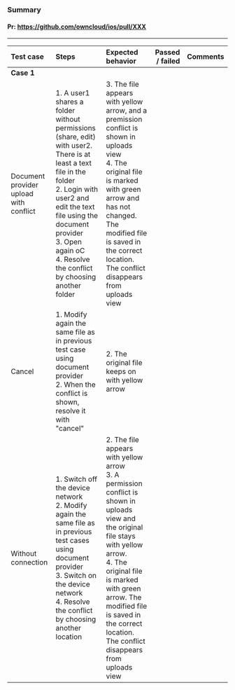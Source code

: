 ###  Summary 

#### Pr: https://github.com/owncloud/ios/pull/XXX 


---

 
| Test case     | Steps           | Expected behavior | Passed / failed | Comments
|:------------- |:---------------|:-------------|-------------:|-------------:
| **Case 1**
|  Document provider upload with conflict|  1. A user1 shares a folder without permissions (share, edit) with user2. There is at least a text file in the folder <br>2. Login with user2 and edit the text file using the document provider<br> 3. Open again oC<br> 4. Resolve the conflict by choosing another folder | 3. The file appears with yellow arrow, and a premission conflict is shown in uploads view<br> 4. The original file is marked with green arrow and has not changed. The modified file is saved in the correct location. The conflict disappears from uploads view    | 
|  Cancel| 1. Modify again the same file as in previous test case using document provider<br> 2. When the conflict is shown, resolve it with \"cancel\" | 2. The original file keeps on with yellow arrow    | 
|  Without connection|  1. Switch off the device network <br>2. Modify again the same file as in previous test cases using document provider<br> 3. Switch on the device network <br>4. Resolve the conflict by choosing another location  | 2. The file appears with yellow arrow<br> 3. A permission conflict is shown in uploads view and the original file stays with yellow arrow.<br> 4. The original file is marked with green arrow. The modified file is saved in the correct location. The conflict disappears from uploads view    | 

